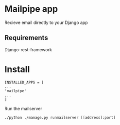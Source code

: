 # Mailpipe app

Recieve email directly to your Django app


## Requirements

Django-rest-framework


# Install
```
INSTALLED_APPS = [
...
'mailpipe'
...
]
```

Run the mailserver

```
./python ./manage.py runmailserver [[address]:port]
```
